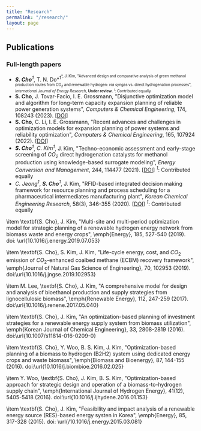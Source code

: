 ```yaml
---
title: "Research"
permalink: "/research/"
layout: page
---
```


## Publications

### Full-length papers
 - ***S. Cho**<sup>1<sup>*, T. N. Do*<sup>1<sup>*, J. Kim, "Advanced design and comparative analysis of green methanol production routes from *CO<sub>2<sub>* and renewable hydrogen: *via* syngas vs. direct hydrogenation processes", *International Journal of Energy Research*, **Under review**. *<sup>1<sup>*: Contributed equally 
 - **S. Cho**, J. Tovar-Facio, I. E. Grossmann, "Disjunctive optimization model and algorithm for long-term capacity expansion planning of reliable power generation systems", *Computers & Chemical Engineering*, 174, 108243 (2023). [[DOI](https://www.sciencedirect.com/science/article/pii/S0098135423001138)]
 - **S. Cho**, C. Li, I. E. Grossmann, "Recent advances and challenges in optimization models for expansion planning of power systems and reliability optimization", *Computers & Chemical Engineering*, 165, 107924 (2022). [[DOI](https://www.sciencedirect.com/science/article/pii/S0098135422002629)]
 - ***S. Cho**<sup>1<sup>*, *C. Kim<sup>1<sup>*, J. Kim, "Techno-economic assessment and early-stage screening of *CO<sub>2<sub>* direct hydrogenation catalysts for methanol production using knowledge-based surrogate modeling", *Energy Conversion and Management*, 244, 114477 (2021). [[DOI](https://www.sciencedirect.com/science/article/pii/S0196890421006531)] *<sup>1<sup>*: Contributed equally
 - *C. Jeong<sup>1<sup>*, ***S. Cho**<sup>1<sup>*, J. Kim, "RFID-based integrated decision making framework for resource planning and process scheduling for a pharmaceutical intermediates manufacturing plant", *Korean Chemical Engineering Research*, 58(3), 346-355 (2020). [[DOI](https://koreascience.kr/article/JAKO202021853969342.page)] *<sup>1<sup>*: Contributed equally

\item \textbf{S. Cho}, J. Kim, "Multi-site and multi-period optimization model for strategic planning of a renewable hydrogen energy network from biomass waste and energy crops", \emph{Energy}, 185, 527-540 (2019). doi: \url{10.1016/j.energy.2019.07.053}

\item \textbf{S. Cho}, S. Kim, J. Kim, "Life-cycle energy, cost, and $CO_{2}$ emission of $CO_{2}$-enhanced coalbed methane (ECBM) recovery framework", \emph{Journal of Natural Gas Science of Engineering}, 70, 102953 (2019). doi:\url{10.1016/j.jngse.2019.102953}

\item M. Lee, \textbf{S. Cho}, J. Kim, "A comprehensive model for design and analysis of bioethanol production and supply strategies from lignocellulosic biomass", \emph{Renewable Energy}, 112, 247-259 (2017). doi:\url{10.1016/j.renene.2017.05.040}

\item \textbf{S. Cho}, J. Kim, "An optimization-based planning of investment strategies for a renewable energy supply system from biomass utilization", \emph{Korean Journal of Chemical Engineering}, 33, 2808-2819 (2016). doi:\url{10.1007/s11814-016-0209-0}

\item \textbf{S. Cho}, Y. Woo, B. S. Kim, J. Kim, "Optimization-based planning of a biomass to hydrogen (B2H2) system using dedicated energy crops and waste biomass", \emph{Biomass and Bioenergy}, 87, 144-155 (2016). doi:\url{10.1016/j.biombioe.2016.02.025}

\item Y. Woo, \textbf{S. Cho}, J. Kim, B. S. Kim, "Optimization-based approach for strategic design and operation of a biomass-to-hydrogen supply chain", \emph{International Journal of Hydrogen Energy}, 41(12), 5405-5418 (2016). doi:\url{10.1016/j.ijhydene.2016.01.153}

\item \textbf{S. Cho}, J. Kim, "Feasibility and impact analysis of a renewable energy source (RES)-based energy systen in Korea", \emph{Energy}, 85, 317-328 (2015). doi: \url{/10.1016/j.energy.2015.03.081}


